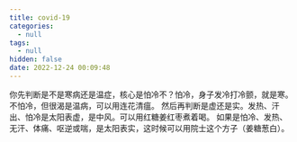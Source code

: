 ```yaml
---
title: covid-19
categories:
  - null
tags:
  - null
hidden: false
date: 2022-12-24 00:09:48
---
```


你先判断是不是寒病还是温症，核心是怕冷不？怕冷，身子发冷打冷颤，就是寒。不怕冷，但很渴是温病，可以用连花清瘟。
然后再判断是虚还是实。发热、汗出、怕冷是太阳表虚，是中风。可以用红糖姜红枣煮着喝。
如果是怕冷、发热、无汗、体痛、呕逆或喘，是太阳表实，这时候可以用院士这个方子（姜糖葱白）。
